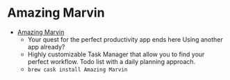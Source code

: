 # Amazing Marvin
- [Amazing Marvin](https://www.amazingmarvin.com/)
  -  Your quest for the perfect productivity app ends here Using another app already?
  - Highly customizable Task Manager that allow you to find your perfect workflow. Todo list with a daily planning approach.
  - `brew cask install Amazing Marvin`
